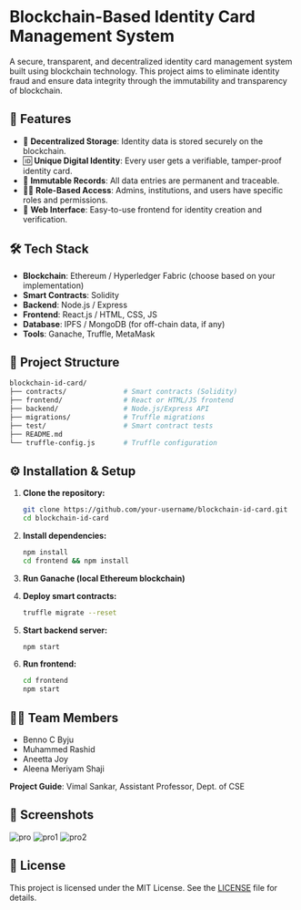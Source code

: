 # Blockchain-Based Identity Card Management System

A secure, transparent, and decentralized identity card management system built using blockchain technology. This project aims to eliminate identity fraud and ensure data integrity through the immutability and transparency of blockchain.

## 🚀 Features

- 🔐 **Decentralized Storage**: Identity data is stored securely on the blockchain.
- 🆔 **Unique Digital Identity**: Every user gets a verifiable, tamper-proof identity card.
- 🧾 **Immutable Records**: All data entries are permanent and traceable.
- 👨‍💼 **Role-Based Access**: Admins, institutions, and users have specific roles and permissions.
- 📱 **Web Interface**: Easy-to-use frontend for identity creation and verification.

## 🛠️ Tech Stack

- **Blockchain**: Ethereum / Hyperledger Fabric (choose based on your implementation)
- **Smart Contracts**: Solidity
- **Backend**: Node.js / Express
- **Frontend**: React.js / HTML, CSS, JS
- **Database**: IPFS / MongoDB (for off-chain data, if any)
- **Tools**: Ganache, Truffle, MetaMask

## 📂 Project Structure

```bash
blockchain-id-card/
├── contracts/              # Smart contracts (Solidity)
├── frontend/               # React or HTML/JS frontend
├── backend/                # Node.js/Express API
├── migrations/             # Truffle migrations
├── test/                   # Smart contract tests
├── README.md
└── truffle-config.js       # Truffle configuration
````

## ⚙️ Installation & Setup

1. **Clone the repository:**

   ```bash
   git clone https://github.com/your-username/blockchain-id-card.git
   cd blockchain-id-card
   ```

2. **Install dependencies:**

   ```bash
   npm install
   cd frontend && npm install
   ```

3. **Run Ganache (local Ethereum blockchain)**

4. **Deploy smart contracts:**

   ```bash
   truffle migrate --reset
   ```

5. **Start backend server:**

   ```bash
   npm start
   ```

6. **Run frontend:**

   ```bash
   cd frontend
   npm start
   ```

## 👨‍🎓 Team Members

* Benno C Byju
* Muhammed Rashid
* Aneetta Joy
* Aleena Meriyam Shaji

**Project Guide**: Vimal Sankar, Assistant Professor, Dept. of CSE

## 📸 Screenshots
![pro](https://github.com/user-attachments/assets/df8fad5a-ee9f-4d7d-a1e4-26613c8afd4b)
![pro1](https://github.com/user-attachments/assets/7a9bfc1e-2366-4a32-a22f-2ceb02b6ae47)
![pro2](https://github.com/user-attachments/assets/fa345bc2-1f5d-44b9-9194-be21792dd54b)

## 📜 License

This project is licensed under the MIT License. See the [LICENSE](LICENSE) file for details.

